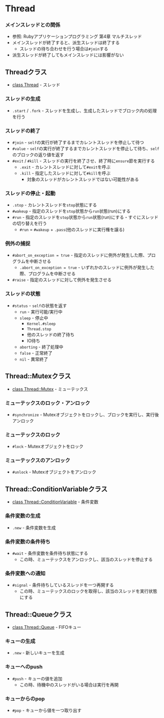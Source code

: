 # Thread
### メインスレッドとの関係
- 参照: Rubyアプリケーションプログラミング 第4章 マルチスレッド
- メインスレッドが終了すると、派生スレッドは終了する
  - スレッドの待ち合わせを行う場合は`#join`する
- 派生スレッドが終了してもメインスレッドには影響がない

## Threadクラス
- [class Thread](https://docs.ruby-lang.org/ja/2.6.0/class/Thread.html) - スレッド

### スレッドの生成
- `.start` / `.fork` - スレッドを生成し、生成したスレッドでブロック内の処理を行う

### スレッドの終了
- `#join` - `self`の実行が終了するまでカレントスレッドを停止して待つ
- `#value` - `self`の実行が終了するまでカレントスレッドを停止して待ち、`self`のブロックの返り値を返す
- `#exit` / `#kill` - スレッドの実行を終了させ、終了時に`ensure`節を実行する
  - `.exit` - カレントスレッドに対して`#exit`を呼ぶ
  - `.kill` - 指定したスレッドに対して`#kill`を呼ぶ
    - 対象のスレッドがカレントスレッドではない可能性がある

### スレッドの停止・起動
- `.stop` - カレントスレッドを`stop`状態にする
- `#wakeup` - 指定のスレッドを`stop`状態から`run`状態(run)にする
- `#run` - 指定のスレッドを`stop`状態から`run`状態(run)にする・すぐにスレッドの切り替えを行う
  - `#run` = `#wakeup` + `.pass`(他のスレッドに実行権を譲る)

### 例外の捕捉
- `#abort_on_exception = true` - 指定のスレッドに例外が発生した際、プログラムを中断させる
  - `.abort_on_exception = true` - いずれかのスレッドに例外が発生した際、プログラムを中断させる
- `#raise` - 指定のスレッドに対して例外を発生させる

### スレッドの状態
- `#status` - `self`の状態を返す
  - `run` - 実行可能/実行中
  - `sleep` - 停止中
    - `Kernel.#sleep`
    - `Thread.stop`
    - 他のスレッドの終了待ち
    - IO待ち
  - `aborting` - 終了処理中
  - `false` - 正常終了
  - `nil` - 異常終了

## Thread::Mutexクラス
- [class Thread::Mutex](https://docs.ruby-lang.org/ja/2.6.0/class/Thread=3a=3aMutex.html) - ミューテックス

### ミューテックスのロック・アンロック
- `#synchronize` - Mutexオブジェクトをロックし、ブロックを実行し、実行後アンロック

### ミューテックスのロック
- `#lock` - Mutexオブジェクトをロック

### ミューテックスのアンロック
- `#unlock` - Mutexオブジェクトをアンロック

## Thread::ConditionVariableクラス
- [class Thread::ConditionVariable](https://docs.ruby-lang.org/ja/2.6.0/class/Thread=3a=3aConditionVariable.html) - 条件変数

### 条件変数の生成
- `.new` - 条件変数を生成

### 条件変数の条件待ち
- `#wait` - 条件変数を条件待ち状態にする
  - この時、ミューテックスをアンロックし、該当のスレッドを停止する

### 条件変数への通知
- `#signal` - 条件待ちしているスレッドを一つ再開する
  - この時、ミューテックスのロックを取得し、該当のスレッドを実行状態にする

## Thread::Queueクラス
- [class Thread::Queue](https://docs.ruby-lang.org/ja/2.6.0/class/Thread=3a=3aQueue.html) - FIFOキュー

### キューの生成
- `.new` - 新しいキューを生成

### キューへのpush
- `#push` - キューの値を追加
  - この時、待機中のスレッドがいる場合は実行を再開

### キューからのpop
- `#pop` - キューから値を一つ取り出す
